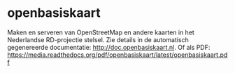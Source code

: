 openbasiskaart
==============

Maken en serveren van OpenStreetMap en andere kaarten in het Nederlandse RD-projectie stelsel.
Zie details in de automatisch gegenereerde documentatie: http://doc.openbasiskaart.nl. Of als PDF:
https://media.readthedocs.org/pdf/openbasiskaart/latest/openbasiskaart.pdf



